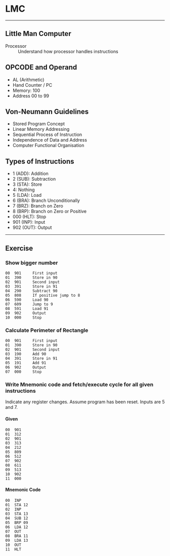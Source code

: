 # LMC

---

## Little Man Computer

<dl>
<dt>Processor</dt>
<dd>Understand how processor handles instructions</dd>
</dl>

## OPCODE and Operand

- AL (Arithmetic)
- Hand Counter / PC
- Memory: 100
- Address 00 to 99

## Von-Neumann Guidelines

- Stored Program Concept
- Linear Memory Addressing
- Sequential Process of Instruction
- Independence of Data and Address
- Computer Functional Organisation

## Types of Instructions
- 1 (ADD): Addition
- 2 (SUB): Subtraction
- 3 (STA): Store
- 4: Nothing
- 5 (LDA): Load
- 6 (BRA): Branch Unconditionally
- 7 (BRZ): Branch on Zero
- 8 (BRP): Branch on Zero or Positive
- 000 (HLT): Stop
- 901 (INP): Input
- 902 (OUT): Output

---

## Exercise

### Show bigger number

```
00  901     First input
01	390     Store in 90
02	901     Second input
03  391     Store in 91
04	290     Subtract 90
05	808     If positive jump to 8
06	590     Load 90
07  609     Jump to 9
08	591     Load 91
09	902     Output
10	000     Stop
```

### Calculate Perimeter of Rectangle

```
00  901     First input
01  390     Store in 90
02  901     Second input
03  190     Add 90
04  391     Store in 91
05  191     Add 91
06  902     Output
07  000     Stop
```

### Write Mnemonic code and fetch/execute cycle for all given instructions

Indicate any register changes. Assume program has been reset. Inputs are 5 and 7.

#### Given
```
00  901
01  312
02  901
03  313
04  212
05  809
06  512
07  902
08  611
09  513
10  902
11  000
```

#### Mnemonic Code
```
00  INP
01  STA 12
02  INP
03  STA 13
04  SUB 12
05  BRP 09
06  LDA 12
07  OUT
08  BRA 11
09  LDA 13
10  OUT
11  HLT
```